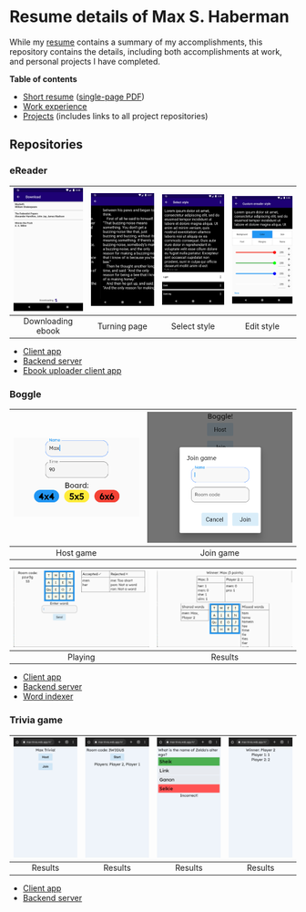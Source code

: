# Resume details of Max S. Haberman

While my [resume](/docs/resume.md) contains a summary of my accomplishments, this repository contains the details, including both accomplishments at work, and personal projects I have completed.

**Table of contents**

 * [Short resume](/docs/resume.md) ([single-page PDF](/docs/max_s_habermans_resume.pdf))
 * [Work experience](/docs/work-experience.md)
 * [Projects](/docs/projects.md) (includes links to all project repositories)

## Repositories

### eReader

| <img src="images/ereader/downloading.png" style="width:135px" /> | <img src="images/ereader/turning_page.png" style="width:135px" /> | <img src="images/ereader/style_select.png" style="width:135px" /> | <img src="images/ereader/edit_color.png" style="width:135px" /> |
|:--:|:--:|:--:|:--:|
| Downloading ebook | Turning page | Select style | Edit style |

 * [Client app](https://github.com/TheOmnimax/ereader)
 * [Backend server](https://github.com/TheOmnimax/ebook-server)
 * [Ebook uploader client app](https://github.com/TheOmnimax/ebook_uploader)

### Boggle

| <img src="images/boggle/host_game.png" style="width:300px"  /> | <img src="images/boggle/join_game.png" style="width:350px" /> |
|:--:|:--:|
| Host game | Join game |

| <img src="images/boggle/playing.png" style="width:480px" /> | <img src="images/boggle/results.png" style="width:480px" /> |
|:--:|:--:|
| Playing | Results |

 * [Client app](https://github.com/TheOmnimax/boggle_flutter)
 * [Backend server](https://github.com/TheOmnimax/boggle-server)
 * [Word indexer](https://github.com/TheOmnimax/word-indexer)

### Trivia game

| <img src="images/trivia/home.png" style="width:135px" /> | <img src="images/trivia/ready.png" style="width:135px" /> | <img src="images/trivia/incorrect.png" style="width:135px" /> | <img src="images/trivia/results.png" style="width:135px" /> |
|:--:|:--:|:--:|:--:|
| Results | Results | Results | Results |

 * [Client app](https://github.com/TheOmnimax/max-trivia)
 * [Backend server](https://github.com/TheOmnimax/trivia-server)